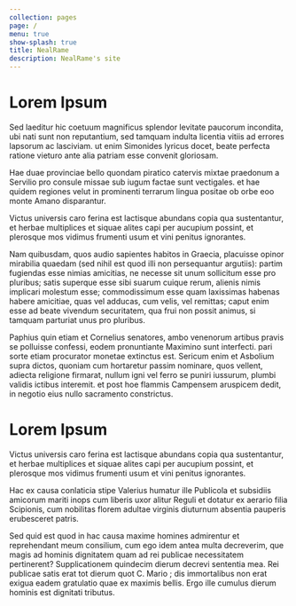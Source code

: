 ```yaml
---
collection: pages
page: /
menu: true
show-splash: true
title: NealRame
description: NealRame's site
---
```

# Lorem Ipsum

Sed laeditur hic coetuum magnificus splendor levitate paucorum incondita, ubi nati sunt non reputantium, sed tamquam indulta licentia vitiis ad errores lapsorum ac lasciviam. ut enim Simonides lyricus docet, beate perfecta ratione vieturo ante alia patriam esse convenit gloriosam.

Hae duae provinciae bello quondam piratico catervis mixtae praedonum a Servilio pro consule missae sub iugum factae sunt vectigales. et hae quidem regiones velut in prominenti terrarum lingua positae ob orbe eoo monte Amano disparantur.

Victus universis caro ferina est lactisque abundans copia qua sustentantur, et herbae multiplices et siquae alites capi per aucupium possint, et plerosque mos vidimus frumenti usum et vini penitus ignorantes.

Nam quibusdam, quos audio sapientes habitos in Graecia, placuisse opinor mirabilia quaedam (sed nihil est quod illi non persequantur argutiis): partim fugiendas esse nimias amicitias, ne necesse sit unum sollicitum esse pro pluribus; satis superque esse sibi suarum cuique rerum, alienis nimis implicari molestum esse; commodissimum esse quam laxissimas habenas habere amicitiae, quas vel adducas, cum velis, vel remittas; caput enim esse ad beate vivendum securitatem, qua frui non possit animus, si tamquam parturiat unus pro pluribus.

Paphius quin etiam et Cornelius senatores, ambo venenorum artibus pravis se polluisse confessi, eodem pronuntiante Maximino sunt interfecti. pari sorte etiam procurator monetae extinctus est. Sericum enim et Asbolium supra dictos, quoniam cum hortaretur passim nominare, quos vellent, adiecta religione firmarat, nullum igni vel ferro se puniri iussurum, plumbi validis ictibus interemit. et post hoe flammis Campensem aruspicem dedit, in negotio eius nullo sacramento constrictus.

# Lorem Ipsum
Victus universis caro ferina est lactisque abundans copia qua sustentantur, et herbae multiplices et siquae alites capi per aucupium possint, et plerosque mos vidimus frumenti usum et vini penitus ignorantes.

Hac ex causa conlaticia stipe Valerius humatur ille Publicola et subsidiis amicorum mariti inops cum liberis uxor alitur Reguli et dotatur ex aerario filia Scipionis, cum nobilitas florem adultae virginis diuturnum absentia pauperis erubesceret patris.

Sed quid est quod in hac causa maxime homines admirentur et reprehendant meum consilium, cum ego idem antea multa decreverim, que magis ad hominis dignitatem quam ad rei publicae necessitatem pertinerent? Supplicationem quindecim dierum decrevi sententia mea. Rei publicae satis erat tot dierum quot C. Mario ; dis immortalibus non erat exigua eadem gratulatio quae ex maximis bellis. Ergo ille cumulus dierum hominis est dignitati tributus.
